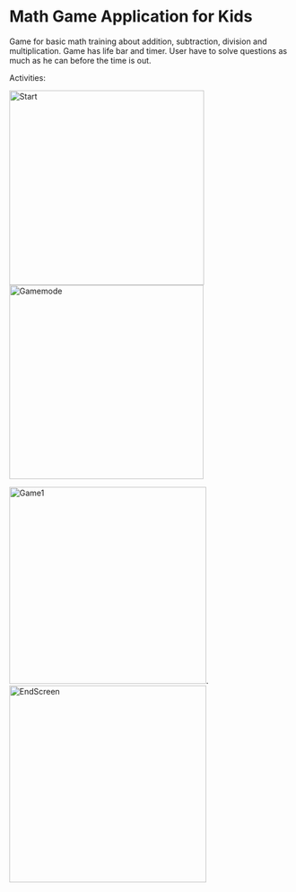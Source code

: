 # Math Game Application for Kids

Game for basic math training about addition, subtraction, division and multiplication. Game has life bar and timer. User have to solve questions as much as he can before the time is out.

Activities:

<img width="347" alt="Start" src="https://user-images.githubusercontent.com/87194129/133907829-fd8e9e54-60f6-427e-9baf-7bf983f70b7f.png">                           <img width="346" alt="Gamemode" src="https://user-images.githubusercontent.com/87194129/133907856-c2cceee6-dfba-4561-9397-f3985c28c572.png">


<img width="351" alt="Game1" src="https://user-images.githubusercontent.com/87194129/133907882-19960723-ee97-41b0-9b74-0ab945d5d380.png">.  <img width="351" alt="EndScreen" src="https://user-images.githubusercontent.com/87194129/133907906-d6832d5c-9a55-44ae-8fd5-37f268a7c05b.png">
  


